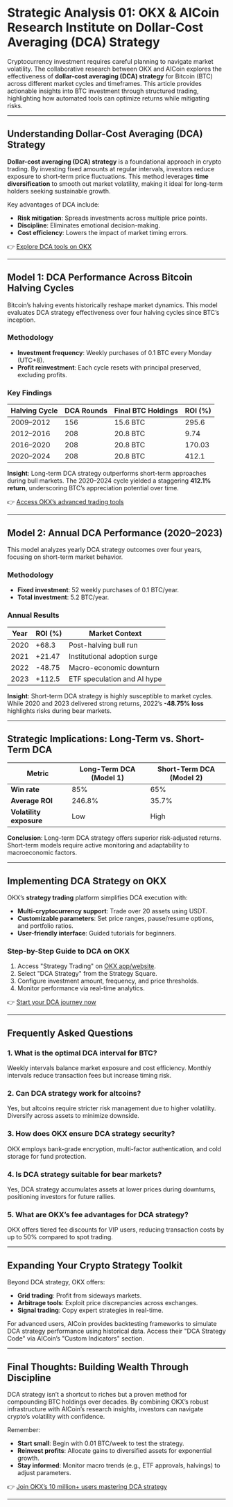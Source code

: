 # Strategic Analysis 01: OKX & AICoin Research Institute on Dollar-Cost Averaging (DCA) Strategy  

Cryptocurrency investment requires careful planning to navigate market volatility. The collaborative research between OKX and AICoin explores the effectiveness of **dollar-cost averaging (DCA) strategy** for Bitcoin (BTC) across different market cycles and timeframes. This article provides actionable insights into BTC investment through structured trading, highlighting how automated tools can optimize returns while mitigating risks.

---

## Understanding Dollar-Cost Averaging (DCA) Strategy  

**Dollar-cost averaging (DCA) strategy** is a foundational approach in crypto trading. By investing fixed amounts at regular intervals, investors reduce exposure to short-term price fluctuations. This method leverages **time diversification** to smooth out market volatility, making it ideal for long-term holders seeking sustainable growth.  

Key advantages of DCA include:  
- **Risk mitigation**: Spreads investments across multiple price points.  
- **Discipline**: Eliminates emotional decision-making.  
- **Cost efficiency**: Lowers the impact of market timing errors.  

👉 [Explore DCA tools on OKX](https://bit.ly/okx-bonus)  

---

## Model 1: DCA Performance Across Bitcoin Halving Cycles  

Bitcoin’s halving events historically reshape market dynamics. This model evaluates DCA strategy effectiveness over four halving cycles since BTC’s inception.  

### Methodology  
- **Investment frequency**: Weekly purchases of 0.1 BTC every Monday (UTC+8).  
- **Profit reinvestment**: Each cycle resets with principal preserved, excluding profits.  

### Key Findings  
| Halving Cycle | DCA Rounds | Final BTC Holdings | ROI (%) |  
|---------------|------------|---------------------|---------|  
| 2009–2012     | 156        | 15.6 BTC             | 295.6   |  
| 2012–2016     | 208        | 20.8 BTC             | 9.74    |  
| 2016–2020     | 208        | 20.8 BTC             | 170.03  |  
| 2020–2024     | 208        | 20.8 BTC             | 412.1   |  

**Insight**: Long-term DCA strategy outperforms short-term approaches during bull markets. The 2020–2024 cycle yielded a staggering **412.1% return**, underscoring BTC’s appreciation potential over time.  

👉 [Access OKX’s advanced trading tools](https://bit.ly/okx-bonus)  

---

## Model 2: Annual DCA Performance (2020–2023)  

This model analyzes yearly DCA strategy outcomes over four years, focusing on short-term market behavior.  

### Methodology  
- **Fixed investment**: 52 weekly purchases of 0.1 BTC/year.  
- **Total investment**: 5.2 BTC/year.  

### Annual Results  
| Year  | ROI (%)  | Market Context               |  
|-------|----------|------------------------------|  
| 2020  | +68.3    | Post-halving bull run        |  
| 2021  | +21.47   | Institutional adoption surge |  
| 2022  | -48.75   | Macro-economic downturn      |  
| 2023  | +112.5   | ETF speculation and AI hype  |  

**Insight**: Short-term DCA strategy is highly susceptible to market cycles. While 2020 and 2023 delivered strong returns, 2022’s **-48.75% loss** highlights risks during bear markets.  

---

## Strategic Implications: Long-Term vs. Short-Term DCA  

| Metric                | Long-Term DCA (Model 1) | Short-Term DCA (Model 2) |  
|-----------------------|-------------------------|--------------------------|  
| **Win rate**          | 85%                     | 65%                      |  
| **Average ROI**       | 246.8%                  | 35.7%                    |  
| **Volatility exposure** | Low                    | High                     |  

**Conclusion**: Long-term DCA strategy offers superior risk-adjusted returns. Short-term models require active monitoring and adaptability to macroeconomic factors.  

---

## Implementing DCA Strategy on OKX  

OKX’s **strategy trading** platform simplifies DCA execution with:  
- **Multi-cryptocurrency support**: Trade over 20 assets using USDT.  
- **Customizable parameters**: Set price ranges, pause/resume options, and portfolio ratios.  
- **User-friendly interface**: Guided tutorials for beginners.  

### Step-by-Step Guide to DCA on OKX  
1. Access "Strategy Trading" on [OKX app/website](https://bit.ly/okx-bonus).  
2. Select "DCA Strategy" from the Strategy Square.  
3. Configure investment amount, frequency, and price thresholds.  
4. Monitor performance via real-time analytics.  

👉 [Start your DCA journey now](https://bit.ly/okx-bonus)  

---

## Frequently Asked Questions  

### 1. What is the optimal DCA interval for BTC?  
Weekly intervals balance market exposure and cost efficiency. Monthly intervals reduce transaction fees but increase timing risk.  

### 2. Can DCA strategy work for altcoins?  
Yes, but altcoins require stricter risk management due to higher volatility. Diversify across assets to minimize downside.  

### 3. How does OKX ensure DCA strategy security?  
OKX employs bank-grade encryption, multi-factor authentication, and cold storage for fund protection.  

### 4. Is DCA strategy suitable for bear markets?  
Yes, DCA strategy accumulates assets at lower prices during downturns, positioning investors for future rallies.  

### 5. What are OKX’s fee advantages for DCA strategy?  
OKX offers tiered fee discounts for VIP users, reducing transaction costs by up to 50% compared to spot trading.  

---

## Expanding Your Crypto Strategy Toolkit  

Beyond DCA strategy, OKX offers:  
- **Grid trading**: Profit from sideways markets.  
- **Arbitrage tools**: Exploit price discrepancies across exchanges.  
- **Signal trading**: Copy expert strategies in real-time.  

For advanced users, AICoin provides backtesting frameworks to simulate DCA strategy performance using historical data. Access their "DCA Strategy Code" via AICoin’s "Custom Indicators" section.  

---

## Final Thoughts: Building Wealth Through Discipline  

DCA strategy isn’t a shortcut to riches but a proven method for compounding BTC holdings over decades. By combining OKX’s robust infrastructure with AICoin’s research insights, investors can navigate crypto’s volatility with confidence.  

Remember:  
- **Start small**: Begin with 0.01 BTC/week to test the strategy.  
- **Reinvest profits**: Allocate gains to diversified assets for exponential growth.  
- **Stay informed**: Monitor macro trends (e.g., ETF approvals, halvings) to adjust parameters.  

👉 [Join OKX’s 10 million+ users mastering DCA strategy](https://bit.ly/okx-bonus)  

---
